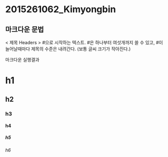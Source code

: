# 2015261062_Kimyongbin


마크다운 문법
-------------------------------------------------------------------------------------------------------------------------------------------
< 제목 Headers >
#으로 시작하는 텍스트.
#은 하나부터 여섯개까지 쓸 수 있고, #이 늘어날때마다 제목의 수준은 내려간다.
(보통 글씨 크기가 작아진다.)

마크다운	실행결과
# h1
## h2
### h3
#### h4
##### h5
###### h6
